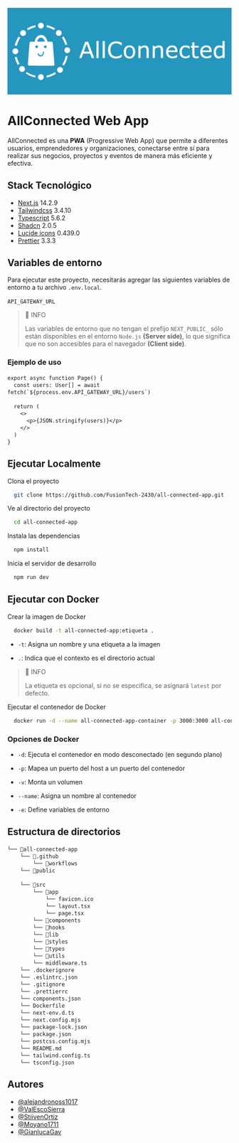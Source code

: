 ![Logo](https://github.com/FusionTech-2430/.github/blob/main/profile/Banner2.png?raw=true)

# AllConnected Web App

AllConnected es una **PWA** (Progressive Web App) que permite a diferentes usuarios, emprendedores y organizaciones, conectarse entre sí para realizar sus negocios, proyectos y eventos de manera más eficiente y efectiva.

## Stack Tecnológico

- [Next.js](https://nextjs.org/) 14.2.9
- [Tailwindcss](https://tailwindcss.com/) 3.4.10
- [Typescript](https://www.typescriptlang.org/) 5.6.2
- [Shadcn](https://ui.shadcn.com/) 2.0.5
- [Lucide icons](https://lucide.dev/) 0.439.0
- [Prettier](https://prettier.io/) 3.3.3

## Variables de entorno

Para ejecutar este proyecto, necesitarás agregar las siguientes variables de entorno a tu archivo `.env.local`.

`API_GATEWAY_URL`

> 📘 INFO
>
> Las variables de entorno que no tengan el prefijo `NEXT_PUBLIC_` sólo están disponibles en el entorno `Node.js` **(Server side)**, lo que significa que no son accesibles para el navegador **(Client side)**.

### Ejemplo de uso

```tsx
export async function Page() {
  const users: User[] = await fetch(`${process.env.API_GATEWAY_URL}/users`)

  return (
    <>
      <p>{JSON.stringify(users)}</p>
    </>
  )
}
```

## Ejecutar Localmente

Clona el proyecto

```bash
  git clone https://github.com/FusionTech-2430/all-connected-app.git
```

Ve al directorio del proyecto

```bash
  cd all-connected-app
```

Instala las dependencias

```bash
  npm install
```

Inicia el servidor de desarrollo

```bash
  npm run dev
```


## Ejecutar con Docker

Crear la imagen de Docker

```bash
  docker build -t all-connected-app:etiqueta .
```
- `-t`: Asigna un nombre y una etiqueta a la imagen

- `.`: Indica que el contexto es el directorio actual

> 📘 INFO
>
> La etiqueta es opcional, si no se especifica, se asignará `latest` por defecto.

Ejecutar el contenedor de Docker

```bash
  docker run -d --name all-connected-app-container -p 3000:3000 all-connected-app
```

### Opciones de Docker

- `-d`: Ejecuta el contenedor en modo desconectado (en segundo plano)

- `-p`: Mapea un puerto del host a un puerto del contenedor

- `-v`: Monta un volumen

- `--name`: Asigna un nombre al contenedor

- `-e`: Define variables de entorno

## Estructura de directorios

```
└── 📁all-connected-app
    └── 📁.github
        └── 📁workflows
    └── 📁public

    └── 📁src
        └── 📁app
            └── favicon.ico
            └── layout.tsx
            └── page.tsx
        └── 📁components
        └── 📁hooks
        └── 📁lib
        └── 📁styles
        └── 📁types
        └── 📁utils
        └── middleware.ts
    └── .dockerignore
    └── .eslintrc.json
    └── .gitignore
    └── .prettierrc
    └── components.json
    └── Dockerfile
    └── next-env.d.ts
    └── next.config.mjs
    └── package-lock.json
    └── package.json
    └── postcss.config.mjs
    └── README.md
    └── tailwind.config.ts
    └── tsconfig.json
```

## Autores

- [@alejandronoss1017](https://github.com/alejandronoss1017)
- [@ValEscoSierra](https://github.com/ValEscoSierra)
- [@StiivenOrtiz](https://github.com/StiivenOrtiz)
- [@Moyano1711](https://github.com/Moyano1711)
- [@GianlucaGav](https://github.com/GianlucaGav)
